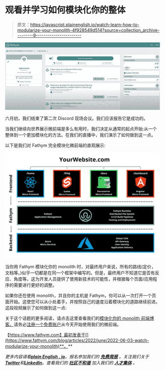 # 观看并学习如何模块化你的整体

> 原文：<https://javascript.plainenglish.io/watch-learn-how-to-modularize-your-monolith-4f928549d514?source=collection_archive---------9----------------------->

![](img/d3d2324f1bbb1ee0f1b42fa34b68c2d8.png)

六月初，我们结束了第二次 Discord 现场会议。我们应该报告它是成功的。

当我们继续向世界展示微前端是多么有用时，我们决定从通常的起点开始:从一个整体到一个更加模块化的方法。在我们的直播中，我们演示了如何做到这一点。

以下是我们对 Fathym 完全模块化微前端的直观展示:

![](img/132200bab633c3b182e9321265633db7.png)

当你用 Fathym 模块化你的 monolith 时，对最终用户来说，所有的路线(定价，文档等。)似乎一切都是在同一个框架中编写的。但是，最终用户不知道它是否有反应、角度等。这为开发人员提供了使用新技术的可能性，并根据每个页面/应用程序的需要进行更好的调整。

如果你还在使用 monolith，并且你的主机是 Fathym，你可以从一次打开一个页面开始。这使您可以从小处着手，并按照自己的速度沿着模块化的道路继续前进。这段视频展示了如何做到这一点:

关于这个话题的更多阅读，请点击这里查看我们的[模块化你的 monolith 前端博客。](https://www.fathym.com/blog/articles/2022/may/2022-05-31-modularize-your-monolith-one-page)请务必[注册一个免费账户](https://www.fathym.com/dashboard)从今天开始使用我们的微前端。

【https://www.fathym.com】最初发表于[](https://www.fathym.com/blog/articles/2022/june/2022-06-03-watch-modularize-your-monolith)**。**

**更多内容请看*[***plain English . io***](https://plainenglish.io/)*。报名参加我们的* [***免费周报***](http://newsletter.plainenglish.io/) *。关注我们关于*[***Twitter***](https://twitter.com/inPlainEngHQ)*和*[***LinkedIn***](https://www.linkedin.com/company/inplainenglish/)*。查看我们的* [***社区不和谐***](https://discord.gg/GtDtUAvyhW) *加入我们的* [***人才集体***](https://inplainenglish.pallet.com/talent/welcome) *。**